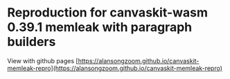 # Reproduction for canvaskit-wasm 0.39.1 memleak with paragraph builders

View with github pages [https://alansongzoom.github.io/canvaskit-memleak-repro](https://alansongzoom.github.io/canvaskit-memleak-repro)